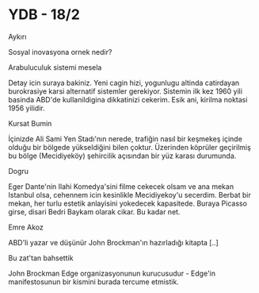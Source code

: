 # YDB - 18/2

Aykırı

Sosyal inovasyona ornek nedir?

Arabuluculuk sistemi mesela

Detay icin suraya bakiniz. Yeni cagin hizi, yogunlugu altinda catirdayan burokrasiye karsi alternatif sistemler gerekiyor. Sistemin ilk kez 1960 yili basinda ABD'de kullanildigina dikkatinizi cekerim. Esik ani, kirilma noktasi 1956 yilidir.

Kursat Bumin

İçinizde Ali Sami Yen Stadı'nın nerede, trafiğin nasıl bir keşmekeş içinde olduğu bir bölgede yükseldiğini bilen çoktur. Üzerinden köprüler geçirilmiş bu bölge (Mecidiyeköy) şehircilik açısından bir yüz karası durumunda.

Dogru

Eger Dante'nin Ilahi Komedya'sini filme cekecek olsam ve ana mekan Istanbul olsa, cehennem icin kesinlikle Mecidiyekoy'u secerdim. Berbat bir mekan, her turlu estetik anlayisini yokedecek kapasitede. Buraya Picasso girse, disari Bedri Baykam olarak cikar. Bu kadar net.

Emre Akoz

ABD'li yazar ve düşünür John Brockman'ın hazırladığı kitapta [..]

Bu zat'tan bahsettik

John Brockman Edge organizasyonunun kurucusudur - Edge'in manifestosunun bir kismini burada tercume etmistik.
